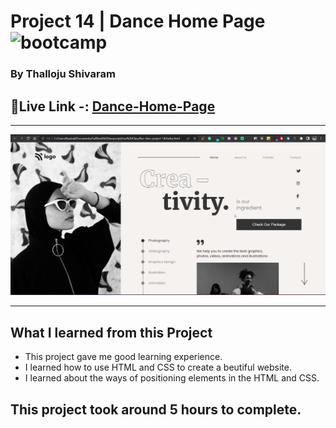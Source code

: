 
# Project 14 | Dance Home Page  ![bootcamp](https://img.shields.io/badge/JS-Bootcamp-yellow)

### By Thalloju Shivaram


## 🔗Live Link -: [Dance-Home-Page]()
 

---

![myproject](/screenshots/project-14.png)

---


## What I learned from this Project

- This project gave me good learning experience.
- I learned how to use HTML and CSS to create a beutiful website.
- I learned about the ways of positioning elements in the HTML and CSS.
## This project took around 5 hours to complete.
